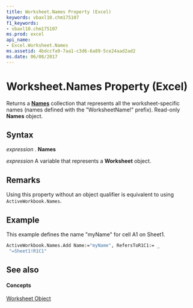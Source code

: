 ```yaml
---
title: Worksheet.Names Property (Excel)
keywords: vbaxl10.chm175107
f1_keywords:
- vbaxl10.chm175107
ms.prod: excel
api_name:
- Excel.Worksheet.Names
ms.assetid: 4bdccfa9-7aa1-c3d6-6a89-5ce24aad2ad2
ms.date: 06/08/2017
---
```



# Worksheet.Names Property (Excel)

Returns a  **[Names](Excel.Names.md)** collection that represents all the worksheet-specific names (names defined with the "WorksheetName!" prefix). Read-only **Names** object.


## Syntax

 _expression_ . **Names**

 _expression_ A variable that represents a **Worksheet** object.


## Remarks

Using this property without an object qualifier is equivalent to using  `ActiveWorkbook.Names`.


## Example

This example defines the name "myName" for cell A1 on Sheet1.


```vb
ActiveWorkbook.Names.Add Name:="myName", RefersToR1C1:= _ 
 "=Sheet1!R1C1"
```


## See also


#### Concepts


[Worksheet Object](Excel.Worksheet.md)

